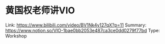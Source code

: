 # 黄国权老师讲VIO

Link: https://www.bilibili.com/video/BV1Nk4y127qX?p=11
Summary: https://www.notion.so/VIO-1bae0bb2053e487ca3ce0dd0279f77bd
Type: Workshop